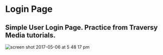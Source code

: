 # Login Page

## Simple User Login Page. Practice from Traversy Media tutorials. 

![screen shot 2017-05-06 at 5 48 17 pm](https://cloud.githubusercontent.com/assets/23069348/25776458/42d33efc-3284-11e7-9bfa-4d6eb2031ca8.png)
